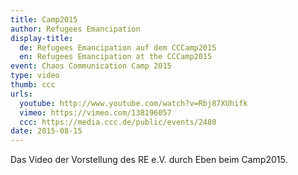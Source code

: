 ```yaml
---
title: Camp2015
author: Refugees Emancipation
display-title:
  de: Refugees Emancipation auf dem CCCamp2015
  en: Refugees Emancipation at the CCCamp2015
event: Chaos Communication Camp 2015
type: video
thumb: ccc
urls:
  youtube: http://www.youtube.com/watch?v=Rbj87XUhifk
  vimeo: https://vimeo.com/138196057
  ccc: https://media.ccc.de/public/events/2480
date: 2015-08-15
---
```

Das Video der Vorstellung des RE e.V. durch Eben beim Camp2015.
